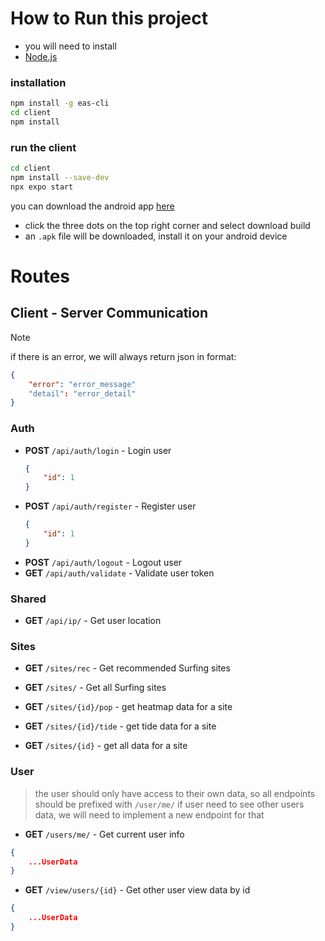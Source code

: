 # How to Run this project
- you will need to install
- [Node.js](https://nodejs.org/en/download/)
### installation
```bash
npm install -g eas-cli
cd client
npm install
```
### run the client
```bash
cd client
npm install --save-dev
npx expo start
```
you can download the android app [here](https://expo.dev/accounts/kiminus/projects/client/builds/3861ecc3-46b3-4505-b4e9-c5c379fafe58)
- click the three dots on the top right corner and select download build
- an `.apk` file will be downloaded, install it on your android device

# Routes

## Client - Server Communication

> [!NOTE]  
>   if there is an error, we will always return json in format:
>   ```json
>   {
>       "error": "error_message"
>       "detail": "error_detail"
>   }
>   ```

### Auth

- **POST** `/api/auth/login` - Login user
    ```json
    {
        "id": 1
    }
    ```
- **POST** `/api/auth/register` - Register user
    ```json
    {
        "id": 1
    }
    ```
- **POST** `/api/auth/logout` - Logout user
- **GET** `/api/auth/validate` - Validate user token

### Shared

- **GET** `/api/ip/` - Get user location

### Sites

- **GET** `/sites/rec` - Get recommended Surfing sites
- **GET** `/sites/` - Get all Surfing sites

- **GET** `/sites/{id}/pop` - get heatmap data for a site
- **GET** `/sites/{id}/tide` - get tide data for a site
- **GET** `/sites/{id}` - get all data for a site

### User
> the user should only have access to their own data, so all endpoints should be prefixed with `/user/me/`
> if user need to see other users data, we will need to implement a new endpoint for that

- **GET** `/users/me/` - Get current user info
```json
{
    ...UserData
}
```
- **GET** `/view/users/{id}` - Get other user view data by id
```json
{
    ...UserData
}
```
